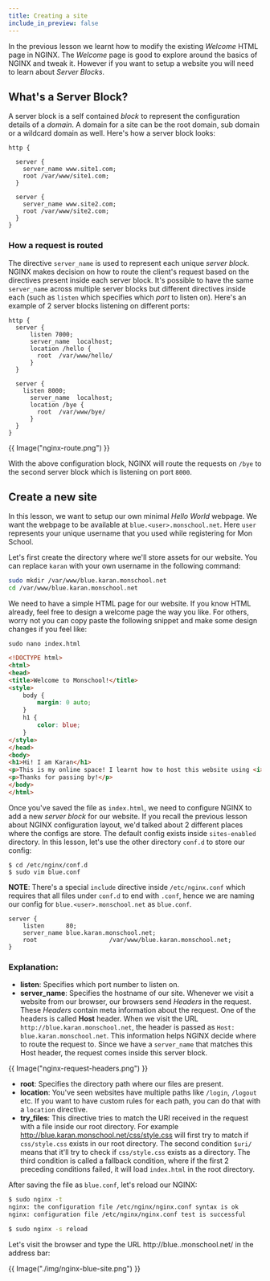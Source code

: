 ```yaml
---
title: Creating a site
include_in_preview: false
---
```


In the previous lesson we learnt how to modify the existing _Welcome_ HTML page in NGINX. The _Welcome_ page is good to explore around the basics of NGINX and tweak it. However if you want to setup a website you will need to learn about _Server Blocks_.

## What's a Server Block?

A server block is a self contained _block_ to represent the configuration details of a _domain_. A domain for a site can be the root domain, sub domain or a wildcard domain as well. Here's how a server block looks:

```
http {

  server {
    server_name www.site1.com;
    root /var/www/site1.com;
  }

  server {
    server_name www.site2.com;
    root /var/www/site2.com;
  }
}
```

### How a request is routed

The directive `server_name` is used to represent each unique _server block_. NGINX makes decision on how to route the client's request based on the directives present inside each server block. It's possible to have the same `server_name` across multiple server blocks but different directives inside each (such as `listen` which specifies which _port_ to listen on). Here's an example of 2 server blocks listening on different ports:

```
http {
  server {
      listen 7000;
      server_name  localhost;
      location /hello {
        root  /var/www/hello/
      }
  }

  server {
    listen 8000;
      server_name  localhost;
      location /bye {
        root  /var/www/bye/
      }
  }
}
```

{{ Image("nginx-route.png") }}

With the above configuration block, NGINX will route the requests on `/bye` to the second server block which is listening on port `8000`.

## Create a new site

In this lesson, we want to setup our own minimal _Hello World_ webpage. We want the webpage to be available at `blue.<user>.monschool.net`. Here `user` represents your unique username that you used while registering for Mon School.

Let's first create the directory where we'll store assets for our website. You can replace `karan` with your own username in the following command:

```bash
sudo mkdir /var/www/blue.karan.monschool.net
cd /var/www/blue.karan.monschool.net
```

We need to have a simple HTML page for our website. If you know HTML already, feel free to design a welcome page the way you like. For others, worry not you can copy paste the following snippet and make some design changes if you feel like:

```
sudo nano index.html
```

```html
<!DOCTYPE html>
<html>
<head>
<title>Welcome to Monschool!</title>
<style>
    body {
        margin: 0 auto;
    }
    h1 {
        color: blue;
    }
</style>
</head>
<body>
<h1>Hi! I am Karan</h1>
<p>This is my online space! I learnt how to host this website using <i>Monschool!</i></p>
<p>Thanks for passing by!</p>
</body>
</html>                                                                                                                                                            
```

Once you've saved the file as `index.html`, we need to configure NGINX to add a new _server block_ for our website. If you recall the previous lesson about NGINX configuration layout, we'd talked about 2 different places where the configs are store. The default config exists inside `sites-enabled` directory. In this lesson, let's use the other directory `conf.d` to store our config:

```
$ cd /etc/nginx/conf.d
$ sudo vim blue.conf
```

**NOTE**: There's a special `include` directive inside `/etc/nginx.conf` which requires that all files under `conf.d` to end with `.conf`, hence we are naming our config for `blue.<user>.monschool.net` as `blue.conf`.

```
server {
    listen      80;
    server_name blue.karan.monschool.net;
    root                    /var/www/blue.karan.monschool.net;
}
```

### Explanation:

- **listen**: Specifies which port number to listen on.
- **server_name**: Specifies the hostname of our site. Whenever we visit a website from our browser, our browsers send _Headers_ in the request. These _Headers_ contain meta information about the request. One of the headers is called **Host** header. When we visit the URL `http://blue.karan.monschool.net`, the header is passed as `Host: blue.karan.monschool.net`. This information helps NGINX decide where to route the request to. Since we have a `server_name` that matches this Host header, the request comes inside this server block.

{{ Image("nginx-request-headers.png") }}

- **root**: Specifies the directory path where our files are present.
- **location**: You've seen websites have multiple paths like `/login`, `/logout` etc. If you want to have custom rules for each path, you can do that with a `location` directive.
- **try_files**: This directive tries to match the URI received in the request with a file inside our root directory. For example http://blue.karan.monschool.net/css/style.css will first try to match if `css/style.css` exists in our root directory. The second condition `$uri/` means that it'll try to check if `css/style.css` exists as a directory. The third condition is called a fallback condition, where if the first 2 preceding conditions failed, it will load `index.html` in the root directory.

After saving the file as `blue.conf`, let's reload our NGINX:

```bash
$ sudo nginx -t
nginx: the configuration file /etc/nginx/nginx.conf syntax is ok
nginx: configuration file /etc/nginx/nginx.conf test is successful

$ sudo nginx -s reload
```

Let's visit the browser and type the URL http://blue.<user>.monschool.net/ in the address bar:

{{ Image("./img/nginx-blue-site.png") }}
